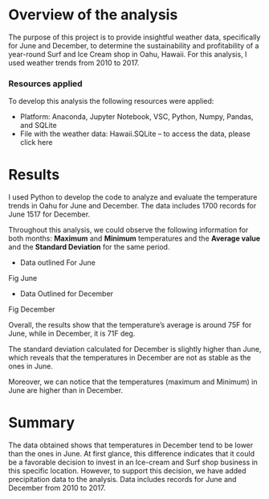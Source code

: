# Overview of the analysis

The purpose of this project is to provide insightful weather data, specifically for June and December, to determine the sustainability and profitability of a year-round Surf and Ice Cream shop in Oahu, Hawaii.  For this analysis, I used weather trends from 2010 to 2017.

### Resources applied
To develop this analysis the following resources were applied:
- Platform: Anaconda, Jupyter Notebook, VSC, Python, Numpy, Pandas, and SQLite
- File with the weather data: Hawaii.SQLite – to access the data, please click here

# Results

I used Python to develop the code to analyze and evaluate the temperature trends in Oahu for June and December. The data includes 1700 records for June 1517 for December. 

Throughout this analysis, we could observe the following information for both months: **Maximum** and **Minimum** temperatures and the **Average value** and the **Standard Deviation** for the same period.

- Data outlined For June

Fig June

- Data Outlined for December

Fig December

Overall, the results show that the temperature’s average is around 75F  for June, while in December, it is 71F deg. 

The standard deviation calculated for December is slightly higher than  June, which reveals that the temperatures in December are not as stable as the ones in June.

Moreover, we can notice that the temperatures (maximum and Minimum) in June are higher than in December. 

# Summary

The data obtained shows that temperatures in  December tend to be lower than the ones in June. At first glance, this difference indicates that it could be a favorable decision to invest in an Ice-cream and Surf shop business in this specific location.
However, to support this decision, we have added precipitation data to the analysis. Data includes records for June and December from 2010 to 2017. 
